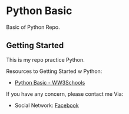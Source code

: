 # Python Basic

Basic of Python Repo.

## Getting Started

This is my repo practice Python.

Resources to Getting Started w Python:

- [Python Basic - WW3Schools](https://www.w3schools.com/python/default.asp)

If you have any concern, please contact me Via:

- Social Network: [Facebook](www.facebook.com/pororo1001)
